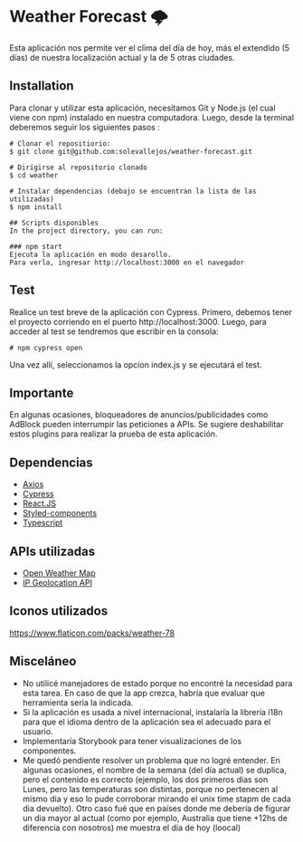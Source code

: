 # Weather Forecast 🌩️
Esta aplicación nos permite ver el clima del día de hoy, más el extendido (5 días) de nuestra localización actual y la de 5 otras ciudades.

## Installation
Para clonar y utilizar esta aplicación, necesitamos Git y Node.js (el cual viene con npm) instalado en nuestra computadora. Luego, desde la terminal deberemos seguir los siguientes pasos :
```
# Clonar el repositiorio:
$ git clone git@github.com:solevallejos/weather-forecast.git

# Dirigirse al repositorio clonado
$ cd weather

# Instalar dependencias (debajo se encuentran la lista de las utilizadas)
$ npm install

## Scripts disponibles
In the project directory, you can run:

### npm start
Ejecuta la aplicación en modo desarollo.
Para verla, ingresar http://localhost:3000 en el navegador
```

## Test
Realice un test breve de la aplicación con Cypress. Primero, debemos tener el proyecto corriendo en el puerto http://localhost:3000. Luego, para acceder al test se tendremos que escribir en la consola:
```
# npm cypress open
```
Una vez allí, seleccionamos la opcion index.js y se ejecutará el test.

## Importante
En algunas ocasiones, bloqueadores de anuncios/publicidades como AdBlock pueden interrumpir las peticiones a APIs. Se sugiere deshabilitar estos plugins para realizar la prueba de esta aplicación.

## Dependencias
<ul>
    <li><a href="https://github.com/axios/axios">Axios</a></li>
    <li><a href="https://www.cypress.io/">Cypress</a></li>
    <li><a href="https://reactjs.org/">React.JS</a></li>
    <li><a href="https://www.styled-components.com">Styled-components</a></li>
    <li><a href="https://www.typescriptlang.org/">Typescript</a></li>
</ul>

## APIs utilizadas
<ul>
    <li><a href="https://openweathermap.org/">Open Weather Map</a></li>
    <li><a href="https://ip-api.com/">IP Geolocation API</a></li>
</ul>

## Iconos utilizados
https://www.flaticon.com/packs/weather-78

## Misceláneo
<ul>
    <li>No utilicé manejadores de estado porque no encontré la necesidad para esta tarea. En caso de que la app crezca, habría que evaluar que herramienta sería la indicada.</li>
    <li>Si la aplicación es usada a nivel internacional, instalaría la librería i18n para que el idioma dentro de la aplicación sea el adecuado para el usuario.</li>
<li>Implementaría Storybook para tener visualizaciones de los componentes.</li>
    <li>Me quedó pendiente resolver un problema que no logré entender. En algunas ocasiones, el nombre de la semana (del día actual) se duplica, pero el contenido es correcto (ejemplo, los dos primeros dias son Lunes, pero las temperaturas son distintas, porque no pertenecen al mismo dia y eso lo pude corroborar mirando el unix time stapm de cada dia devuelto). Otro caso fué que en países donde me debería de figurar un dia mayor al actual (como por ejemplo, Australia que tiene +12hs de diferencia con nosotros) me muestra el dia de hoy (loocal)</li>
</ul>

